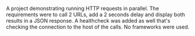 A project demonstrating running HTTP requests in parallel.
The requirements were to call 2 URLs, add a 2 seconds delay and display both results in a JSON response.
A healthcheck was added as well that's checking the connection to the host of the calls.
No frameworks were used.
